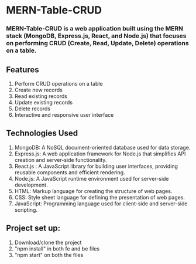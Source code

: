 # MERN-Table-CRUD

### MERN-Table-CRUD is a web application built using the MERN stack (MongoDB, Express.js, React, and Node.js) that focuses on performing CRUD (Create, Read, Update, Delete) operations on a table.

## Features

1. Perform CRUD operations on a table
2. Create new records
3. Read existing records
4. Update existing records
5. Delete records
6. Interactive and responsive user interface

## Technologies Used

1. MongoDB: A NoSQL document-oriented database used for data storage.
2. Express.js: A web application framework for Node.js that simplifies API creation and server-side functionality.
3. React.js : A JavaScript library for building user interfaces, providing reusable components and efficient rendering.
4. Node.js: A JavaScript runtime environment used for server-side development.
5. HTML: Markup language for creating the structure of web pages.
6. CSS: Style sheet language for defining the presentation of web pages.
7. JavaScript: Programming language used for client-side and server-side scripting.

## Project set up:

1. Download/clone the project
2. "npm install" in both fe and be files
3. "npm start" on both the files

